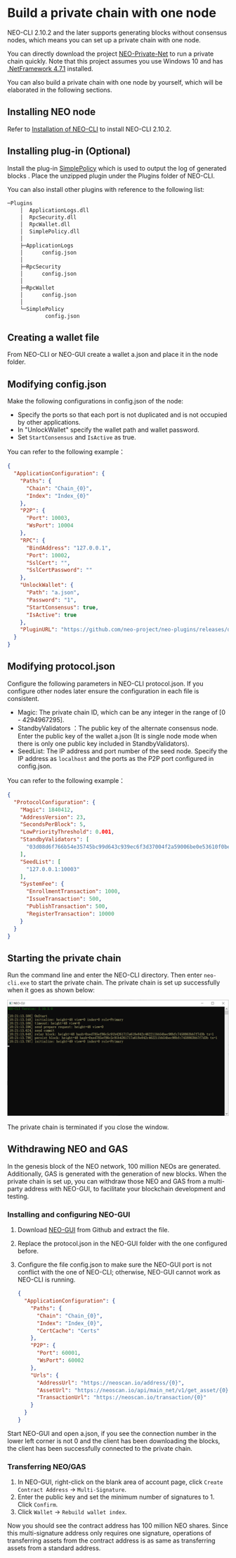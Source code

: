 # Build a private chain with one node

NEO-CLI 2.10.2 and the later supports generating blocks without consensus nodes, which means you can set up a private chain with one node. 

You can directly download the project [NEO-Private-Net](https://github.com/chenzhitong/NEO-Private-Net) to run a private chain quickly. Note that this project assumes you use Windows 10 and has [.NetFramework 4.7.1](https://www.microsoft.com/net/download/dotnet-framework-runtime) installed. 

You can also build a private chain with one node by yourself, which will be elaborated in the following sections.

## Installing NEO node

Refer to [Installation of NEO-CLI](../../node/cli/setup.md) to install NEO-CLI 2.10.2.

## Installing plug-in (Optional)

Install the plug-in [SimplePolicy](https://github.com/neo-project/neo-plugins/releases/) which is used to output the log of generated blocks . Place the unzipped plugin under the Plugins folder of NEO-CLI.

You can also install other plugins with reference to the following list:

```
─Plugins
    │  ApplicationLogs.dll
    │  RpcSecurity.dll
    │  RpcWallet.dll
    │  SimplePolicy.dll
    │
    ├─ApplicationLogs
    │      config.json
    │
    ├─RpcSecurity
    │      config.json
    │
    ├─RpcWallet
    │      config.json
    │
    └─SimplePolicy
            config.json
```

## Creating a wallet file

From NEO-CLI or NEO-GUI create a wallet a.json and place it in the node folder. 

## Modifying config.json

Make the following configurations in config.json of the node:

- Specify the ports so that each port is not duplicated and is not occupied by other applications.
- In "UnlockWallet" specify the wallet path and wallet password.
- Set  `StartConsensus` and `IsActive` as true.

You can refer to the following example：

```json
{
  "ApplicationConfiguration": {
    "Paths": {
      "Chain": "Chain_{0}",
      "Index": "Index_{0}"
    },
    "P2P": {
      "Port": 10003,
      "WsPort": 10004
    },
    "RPC": {
      "BindAddress": "127.0.0.1",
      "Port": 10002,
      "SslCert": "",
      "SslCertPassword": ""
    },
    "UnlockWallet": {
      "Path": "a.json",
      "Password": "1",
      "StartConsensus": true,
      "IsActive": true
    },
    "PluginURL": "https://github.com/neo-project/neo-plugins/releases/download/v{1}/{0}.zip"
  }
}
```

## Modifying protocol.json

Configure the following parameters in NEO-CLI protocol.json. If you configure other nodes later ensure the configuration in each file is consistent.

- Magic: The private chain ID, which can be any integer in the range of [0 - 4294967295].
- StandbyValidators ：The public key of the alternate consensus node. Enter the public key of the wallet a.json (It is single node mode when there is only one public key included in StandbyValidators).
- SeedList: The IP address and port number of the seed node. Specify the IP address as `localhost` and the ports as the P2P port configured in config.json.

You can refer to the following example：

```json
{
  "ProtocolConfiguration": {
    "Magic": 1840412,
    "AddressVersion": 23,
    "SecondsPerBlock": 5,
    "LowPriorityThreshold": 0.001,
    "StandbyValidators": [
      "03d08d6f766b54e35745bc99d643c939ec6f3d37004f2a59006be0e53610f0be25"
    ],
    "SeedList": [
      "127.0.0.1:10003"
    ],
    "SystemFee": {
      "EnrollmentTransaction": 1000,
      "IssueTransaction": 500,
      "PublishTransaction": 500,
      "RegisterTransaction": 10000
    }
  }
}
```

## Starting the private chain

Run the command line and enter the NEO-CLI directory. Then enter  `neo-cli.exe` to start the private chain. The private chain is set up successfully when it goes as shown below:

![img](https://github.com/chenzhitong/NEO-Private-Net/raw/master/img/privatechain_demo.png)

The private chain is terminated if you close the window.

## Withdrawing NEO and GAS

In the genesis block of the NEO network, 100 million NEOs are generated. Additionally, GAS is generated with the generation of new blocks. When the private chain is set up, you can withdraw those NEO and GAS from a multi-party address with NEO-GUI, to facilitate your blockchain development and testing.

### Installing and configuring NEO-GUI

1. Download [NEO-GUI](https://github.com/neo-project/neo-gui/releases) from Github and extract the file.

2. Replace the protocol.json in the NEO-GUI folder with the one configured before.

3. Configure the file config.json to make sure the NEO-GUI port is not conflict with the one of NEO-CLI; otherwise, NEO-GUI cannot work as NEO-CLI is running.

   ```json
   {
     "ApplicationConfiguration": {
       "Paths": {
         "Chain": "Chain_{0}",
         "Index": "Index_{0}",
         "CertCache": "Certs"
       },
       "P2P": {
         "Port": 60001,
         "WsPort": 60002
       },
       "Urls": {
         "AddressUrl": "https://neoscan.io/address/{0}",
         "AssetUrl": "https://neoscan.io/api/main_net/v1/get_asset/{0}",
         "TransactionUrl": "https://neoscan.io/transaction/{0}"
       }
     }
   }
   ```

Start NEO-GUI and open a.json, if you see the connection number in the lower left corner is not 0 and the client has been downloading the blocks, the client has been successfully connected to the private chain.

### Transferring NEO/GAS

1. In NEO-GUI, right-click on the blank area of account page, click `Create Contract Address` -> `Multi-Signature`.
2. Enter the public key and set the minimum number of signatures to 1. Click `Confirm`. 
3. Click `Wallet` -> `Rebuild wallet index`.

Now you should see the contract address has 100 million NEO shares. Since this multi-signature address only requires one signature, operations of transferring assets from the contract address is as same as transferring assets from a standard address.

